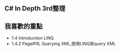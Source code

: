 C# In Depth 3rd整理
------

## 我喜歡的重點

* 1.4 Introduction LINQ
* 1.4.2 Page#18, Querying XML,使用LINQ來query XML